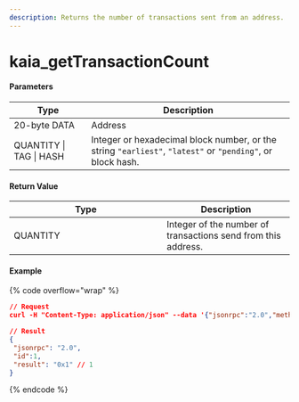 ```yaml
---
description: Returns the number of transactions sent from an address.
---
```


# kaia\_getTransactionCount

#### **Parameters**

| Type                    | Description                                                                                                |
| ----------------------- | ---------------------------------------------------------------------------------------------------------- |
| 20-byte DATA            | Address                                                                                                    |
| QUANTITY \| TAG \| HASH | Integer or hexadecimal block number, or the string `"earliest"`, `"latest"` or `"pending"`, or block hash. |

#### **Return Value**

<table><thead><tr><th width="259">Type</th><th>Description</th></tr></thead><tbody><tr><td>QUANTITY</td><td>Integer of the number of transactions send from this address.</td></tr></tbody></table>

#### Example

{% code overflow="wrap" %}
```json
// Request
curl -H "Content-Type: application/json" --data '{"jsonrpc":"2.0","method":"kaia_getTransactionCount","params":["0xc94770007dda54cF92009BFF0dE90c06F603a09f","latest"],"id":1}' http://kaia.blockpi.network/v1/rpc/your-api-key

// Result
{
 "jsonrpc": "2.0",
 "id":1,
 "result": "0x1" // 1
}
```
{% endcode %}
